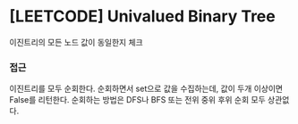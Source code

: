 # [LEETCODE] Univalued Binary Tree

이진트리의 모든 노드 값이 동일한지 체크

### 접근

이진트리를 모두 순회한다. 순회하면서 set으로 값을 수집하는데, 값이 두개 이상이면 False를 리턴한다. 순회하는 방법은 DFS나 BFS 또는 전위 중위 후위 순회 모두 상관없다.
